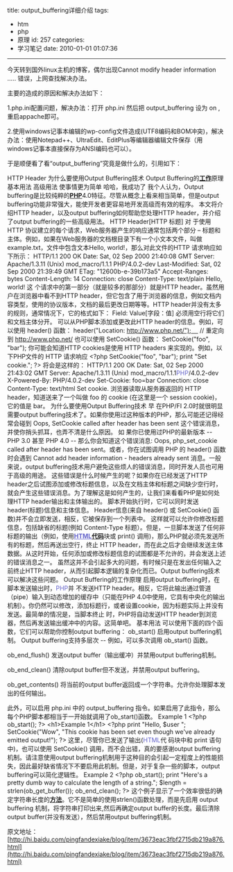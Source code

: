 title: output_buffering详细介绍
tags:
  - htm
  - php
  - 原理
id: 257
categories:
  - 学习笔记
date: 2010-01-01 01:07:36
---

今天转到国外linux主机的博客，偶尔出现Cannot modify header information ..... 错误，上网查找解决办法。

主要的造成的原因和解决办法如下：

1.php.ini配置问题，解决办法：打开 php.ini 然后把 output_buffering 设为 on ,重启appache即可。

2.使用windows记事本编辑的wp-config文件造成(UTF8编码和BOM冲突)，解决办法：使用Notepad++、UltraEdit、EditPlus等编辑器编辑文件保存（用windows记事本直接保存为ANSI编码也可以）。

于是顺便看了看“output_buffering”究竟是做什么的，引用如下：<!--more-->

HTTP Header
为什么要使用Output Buffering技术
Output Buffering的<span style="text-decoration: underline;">**工作**</span>原理
基本用法
高级用法
使事情更为简单
哈哈，我成功了
我个人认为，Output buffering是比较纯粹的<span style="text-decoration: underline;">**PHP**</span>4.0特征。尽管从概念上看来相当简单，但是output buffering功能非常强大，能使开发者更容易地开发高级而有效的程序。
本文将介绍HTTP header，以及output buffering如何帮助您处理HTTP header，并介绍了output buffering的一些高级用法。
HTTP Header[HTTP 标题]
对 于使用HTTP 协议建立的每个请求，Web服务器产生的响应通常包括两个部分 – 标题和主体。例如，如果在Web服务器的文档根目录下有一个小文本文件，叫做example.txt，文件中包含文本Hello, world!，那么对此文件的HTTP 请求响应如下所示：
HTTP/1.1 200 OK
Date: Sat, 02 Sep 2000 21:40:08 GMT
Server: Apache/1.3.11 (Unix) mod_macro/1.1.1 PHP/4.0.2-dev
Last-Modified: Sat, 02 Sep 2000 21:39:49 GMT
ETag: "12600b-e-39b173a5"
Accept-Ranges: bytes
Content-Length: 14
Connection: close
Content-Type: text/plain
Hello, world!
这 个请求中的第一部分（就是较多的那部分）就是HTTP header。虽然用户在浏览器中看不到HTTP header，但它包含了用于浏览器的信息，例如文档内容类型，使用的协议版本，文档的最后更改日期等等。HTTP header并没有太多的规则，通常情况下，它的格式如下：
Field: Value[字段：值]
必须用空行将它们和文档主体分开。
可以从PHP脚本添加或更改此HTTP header的信息。例如，可以使用 header() 函数：
header("Location: http://www.php.net/");     // 重定向到 http://www.php.net/
也可以使用 SetCookie() 函数：
SetCookie("foo", "bar");
你可能会知道HTTP cookies是使用 HTTP headers 来实现的。例如，以下PHP文件的 HTTP 请求响应
&lt;?php
SetCookie("foo", "bar");
print "Set cookie.";
?&gt;
将会是这样的：
HTTP/1.1 200 OK
Date: Sat, 02 Sep 2000 21:43:02 GMT
Server: Apache/1.3.11 (Unix) mod_macro/1.1.1<span style="color: #6665cb;">PHP</span>/4.0.2-dev
X-Powered-By: PHP/4.0.2-dev
Set-Cookie: foo=bar
Connection: close
Content-Type: text/html
Set cookie.
浏览器读取从服务器返回的 HTTP header，知道送来了一个叫做 foo 的 cookie (在这里是一个 session cookie)，它的值是 bar。
为什么要使用Output Buffering技术
早 在PHP/FI 2.0时就很明显需要output buffering技术了。如果你使用过这种版本的PHP，那么可能还记得经常会碰到 Oops, SetCookie called after header has been sent 这个错误消息，并使你捎头抓耳，也弄不清是什么原因。
如 果你已使用过PHP的最新版本 -- PHP 3.0 甚至 PHP 4.0 -- 那么你会知道这个错误消息: Oops, php_set_cookie called after header has been sent。或者，你在试图调用 PHP 的 header() 函数时会遇到 Cannot add header information - headers already sent 消息。一般来说，output buffering技术用户避免这些烦人的错误消息，同时开发人员也可用于高级的用途。
这些错误是什么时候产生的呢？如果你在已经发送了HTTP header之后试图添加或修改标题信息，以及在文档主体和标题之间缺少空行时，就会产生这些错误消息。为了理解这是如何产生的，让我们来看看PHP是如何处理HTTP header输出和主体输出的。
脚本开始执行时，它可以同时发送header(标题)信息和主体信息。
Header信息(来自 header() 或 SetCookie() 函数)并不会立即发送，相反，它被保存到一个列表中。
这样就可以允许你修改标题信息，包括缺省的标题(例如 Content-Type 标题）。但是，一旦脚本发送了任何非标题的输出（例如，使用<span style="color: #6665cb;"><span style="text-decoration: underline;">**HTML**</span></span><span style="text-decoration: underline;">**代码**</span>块或 print() 调用)，那么PHP就必须先发送所有的标题，然后再送出空行，终止 HTTP header，而在此之后才会继续发送主体数据。从这时开始，任何添加或修改标题信息的试图都是不允许的，并会发送上述的错误消息之一。
虽然这并不会引起多大的问题，有时候只是在发出任何输入之前终止HTTP header，从而引起脚本逻辑的复杂化而已。Output buffering技术可以解决这些问题。
Output Buffering的工作原理
启用output buffering时，在脚本发送输出时，<span style="color: #6665cb;">PHP</span>并 不发送HTTP header。相反，它将此输出通过管道（pipe）输入到动态增加的缓存中（只能在PHP 4.0中使用，它具有中央化的输出机制）。你仍然可以修改，添加标题行，或者设置cookie，因为标题实际上并没有发送。最简单的情况是，当脚本终止 时，PHP将自动发送HTTP header到浏览器，然后再发送输出缓冲中的内容。这简单吧。
基本用法
可以使用下面的四个函数，它们可以帮助你控制output buffering：
ob_start()
启用output buffering机制。
Output buffering支持多层次 -- 例如，可以多次调用 ob_start() 函数。

ob_end_flush()
发送output buffer（输出缓冲）并禁用output buffering机制。

ob_end_clean()
清除output buffer但不发送，并禁用output buffering。

ob_get_contents()
将当前的output buffer返回成一个字符串。允许你处理脚本发出的任何输出。

此外，可以启用 php.ini 中的 output_buffering 指令。如果启用了此指令，那么每个PHP脚本都相当于一开始就调用了ob_start()函数。
Example 1
&lt;?php ob_start(); ?&gt;
&lt;h1&gt;Example 1&lt;/h1&gt;
&lt;?php
print "Hello, $user ";
SetCookie("Wow", "This cookie has been set even though we've already emitted output!");
?&gt;
这里，尽管你已发送了输出(<span style="color: #6665cb;">HTML</span>代 码块中和 print 语句中)，也可以使用 SetCookie() 调用，而不会出错，真的要感谢output buffering机制。请注意使用output buffering机制用于这种目的会引起一定程度上的性能损失，因此最好缺省情况下不要启用此机制。但是，对于复杂一些的脚本，output buffering可以简化逻辑性。
Example 2
&lt;?php
ob_start();
print "Here's a pretty dumb way to calculate the length of a string.";
$length = strlen(ob_get_buffer());
ob_end_clean();
?&gt;
这个例子显示了一个效率很低的确定字符串长度的<span style="text-decoration: underline;">**方法**</span>。它不是简单的使用strlen()函数处理，而是先启用 output buffering 机制，将字符串打印出来,然后再确定output buffer的长度。最后清除output buffer(并没有发送），然后禁用output buffering机制。

原文地址：[http://hi.baidu.com/pingfandexiake/blog/item/3673eac3fbf2715db219a876.html](http://hi.baidu.com/pingfandexiake/blog/item/3673eac3fbf2715db219a876.html)